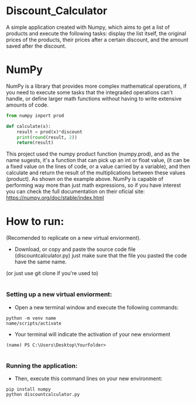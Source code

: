 # Discount_Calculator
A simple application created with Numpy, which aims to get a list of products and execute the following tasks: display the list itself, the original prices of the products, their prices after a certain discount, and the amount saved after the discount.

# NumPy
NumPy is a library that provides more complex mathematical operations, if you need to execute some tasks that the integraded operations can't handle, or define larger math functions without having to write extensive amounts of code.

```python
from numpy inport prod

def calculate(x):
    result = prod(x)*discount
    print(round(result, 2))
    return(result)
```
   This project used the numpy product function (numpy.prod), and as the name sugests, it's a function that can pick up an int or float value, (it can be a fixed value on the lines of code, or a value carried by a variable), and then calculate and return the result of the multiplications between these values (product). As shown on the example above.
   NumPy is capable of performing way more than just math expressions, so if you have interest you can check the full documentation on their oficial site:
   https://numpy.org/doc/stable/index.html
        


# How to run:
(Recomended to replicate on a new virtual enviorment).

* Download, or copy and paste the source code file (discountcalculator.py) just make sure that the file you pasted the code have the same name.

(or just use git clone if you're used to)

# <h3> Setting up a new virtual enviorment:
 
* Open a new terminal window and execute the following commands:



```shell
python -m venv name
name/scripts/activate
```
* Your terminal will indicate the activation of your new enviorment 

```shell
(name) PS C:\Users\Desktop\YourFolder>
```
# <h3> Running the application:
 
* Then, execute this command lines on your new environment:

```shell
pip install numpy
python discountcalculator.py
```
